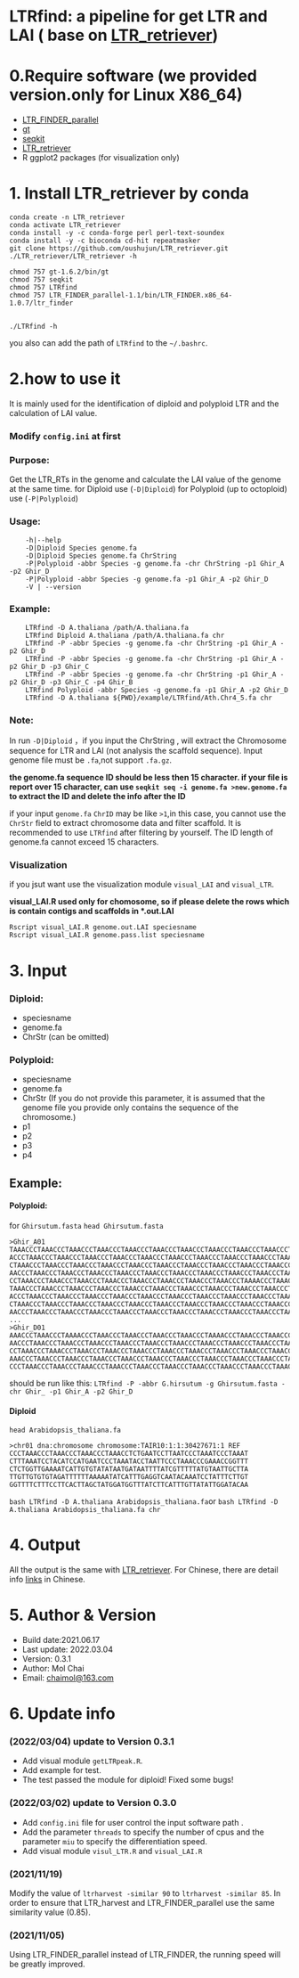 # LTRfind: a pipeline for get LTR and LAI ( base on [LTR_retriever](https://github.com/oushujun/LTR_retriever))

# 0.Require software (we provided version.only for Linux X86_64)
- [LTR_FINDER_parallel](https://github.com/oushujun/LTR_FINDER_parallel) 
- [gt](http://genometools.org/pub/binary_distributions/)
- [seqkit](https://bioinf.shenwei.me/seqkit/download/)
- [LTR_retriever](https://github.com/oushujun/LTR_retriever)
- R ggplot2 packages (for visualization only)

# 1. Install LTR_retriever by conda
```
conda create -n LTR_retriever
conda activate LTR_retriever
conda install -y -c conda-forge perl perl-text-soundex
conda install -y -c bioconda cd-hit repeatmasker
git clone https://github.com/oushujun/LTR_retriever.git
./LTR_retriever/LTR_retriever -h

chmod 757 gt-1.6.2/bin/gt
chmod 757 seqkit
chmod 757 LTRfind
chmod 757 LTR_FINDER_parallel-1.1/bin/LTR_FINDER.x86_64-1.0.7/ltr_finder


./LTRfind -h
```
you also can add  the path of `LTRfind` to the `~/.bashrc`.

# 2.how to use it
It is mainly used for the identification of diploid and polyploid LTR and the calculation of LAI value.
### Modify `config.ini` at first

### Purpose:
Get the LTR_RTs in the genome and calculate the LAI value of the genome at the same time. 
for Diploid use (`-D|Diploid`)
for Polyploid (up to octoploid) use (`-P|Polyploid`)

### Usage: 
```
	-h|--help 
	-D|Diploid Species genome.fa 
	-D|Diploid Species genome.fa ChrString 
	-P|Polyploid -abbr Species -g genome.fa -chr ChrString -p1 Ghir_A -p2 Ghir_D 
	-P|Polyploid -abbr Species -g genome.fa -p1 Ghir_A -p2 Ghir_D 
	-V | --version
```
### Example:
```
	LTRfind -D A.thaliana /path/A.thaliana.fa 
	LTRfind Diploid A.thaliana /path/A.thaliana.fa chr
	LTRfind -P -abbr Species -g genome.fa -chr ChrString -p1 Ghir_A -p2 Ghir_D 
	LTRfind -P -abbr Species -g genome.fa -chr ChrString -p1 Ghir_A -p2 Ghir_D -p3 Ghir_C 
	LTRfind -P -abbr Species -g genome.fa -chr ChrString -p1 Ghir_A -p2 Ghir_D -p3 Ghir_C -p4 Ghir_B
	LTRfind Polyploid -abbr Species -g genome.fa -p1 Ghir_A -p2 Ghir_D
	LTRfind -D A.thaliana ${PWD}/example/LTRfind/Ath.Chr4_5.fa chr
```
### Note:
In run `-D|Diploid` ，if you input the ChrString , will extract the Chromosome sequence for LTR and LAI (not analysis the scaffold sequence).
Input genome file must be `.fa`,not support `.fa.gz`.

**the genome.fa sequence ID should be less then 15 character. if your file is report over 15 character, can use `seqkit seq -i genome.fa >new.genome.fa` to extract the ID and delete the info after the ID**

if your input `genome.fa` `ChrID` may be like `>1`,in this case, you cannot use the `ChrStr` field to extract chromosome data and filter scaffold. 
It is recommended to use `LTRfind` after filtering by yourself. The ID length of genome.fa cannot exceed 15 characters. 
### Visualization
if you jsut want use the visualization module `visual_LAI` and `visual_LTR`.

**visual_LAI.R used only for chomosome, so if please delete the rows which is contain contigs and scaffolds in \*.out.LAI**
```
Rscript visual_LAI.R genome.out.LAI speciesname
Rscript visual_LAI.R genome.pass.list speciesname
```

# 3. Input
### Diploid: 
- speciesname 
- genome.fa 
- ChrStr (can be omitted)
### Polyploid:
- speciesname 
- genome.fa 
- ChrStr (If you do not provide this parameter, it is assumed that the genome file you provide only contains the sequence of the chromosome.)
- p1
- p2
- p3
- p4
## Example:
#### Polyploid:
for `Ghirsutum.fasta`
`head Ghirsutum.fasta`
```
>Ghir_A01
TAAACCCTAAACCCTAAACCCTAAACCCTAAACCCTAAACCCTAAACCCTAAACCCTAAACCCTAAACCCTAAACCCTAA
ACCCTAAACCCTAAACCCTAAACCCTAAACCCTAAACCCTAAACCCTAAACCCTAAACCCTAAACCCTAAACCCTAAACC
CTAAACCCTAAACCCTAAACCCTAAACCCTAAACCCTAAACCCTAAACCCTAAACCCTAAACCCTAAACCCTAAACCCTA
AACCCTAAACCCTAAACCCTAAACCCTAAACCCTAAACCCTAAACCCTAAACCCTAAACCCTAAACCCTAAACCCTAAAC
CCTAAACCCTAAACCCTAAACCCTAAACCCTAAACCCTAAACCCTAAACCCTAAACCCTAAAACCCTAAACCCTAAACCC
TAAACCCTAAACCCTAAACCCTAAACCCTAAACCCTAAACCCTAAACCCTAAACCCTAAACCCTAAACCCTAAACCCTAA
ACCCTAAACCCTAAACCCTAAACCCTAAACCCTAAACCCTAAACCCTAAACCCTAAACCCTAAACCCTAAACCCTAAACC
CTAAACCCTAAACCCTAAACCCTAAACCCTAAACCCTAAACCCTAAACCCTAAACCCTAAACCCTAAACCCTAAACCCTA
AACCCTAAACCCTAAACCCTAAACCCTAAACCCTAAACCCTAAACCCTAAACCCTAAACCCTAAACCCTAAACCCTAAAC
...
>Ghir_D01
AAACCCTAAACCCTAAAACCCTAAACCCTAAACCCTAAACCCTAAACCCTAAAACCCTAAACCCTAAACCCTAAACCCTA
AACCCTAAACCCTAAACCCTAAACCCTAAACCCTAAACCCTAAACCCTAAACCCTAAACCCTAAACCCTAAACCCTAAAC
CCTAAACCCTAAACCCTAAACCCTAAACCCTAAACCCTAAACCCTAAACCCTAAACCCTAAACCCTAAACCCTAAACCCT
AAACCCTAAACCCTAAACCCTAAACCCTAAACCCTAAACCCTAAACCCTAAACCCTAAACCCTAAACCCTAAACCCTAAA
CCCTAAACCCTAAACCCTAAACCCTAAACCCTAAACCCTAAACCCTAAACCCTAAACCCTAAACCCTAAACCCTAAACCC
```
should be run like this:
`LTRfind -P -abbr G.hirsutum -g Ghirsutum.fasta -chr Ghir_ -p1 Ghir_A -p2 Ghir_D`
#### Diploid
`head Arabidopsis_thaliana.fa`
```
>chr01 dna:chromosome chromosome:TAIR10:1:1:30427671:1 REF
CCCTAAACCCTAAACCCTAAACCCTAAACCTCTGAATCCTTAATCCCTAAATCCCTAAAT
CTTTAAATCCTACATCCATGAATCCCTAAATACCTAATTCCCTAAACCCGAAACCGGTTT
CTCTGGTTGAAAATCATTGTGTATATAATGATAATTTTATCGTTTTTATGTAATTGCTTA
TTGTTGTGTGTAGATTTTTTAAAAATATCATTTGAGGTCAATACAAATCCTATTTCTTGT
GGTTTTCTTTCCTTCACTTAGCTATGGATGGTTTATCTTCATTTGTTATATTGGATACAA
```
`bash LTRfind -D A.thaliana Arabidopsis_thaliana.fa`or `bash LTRfind -D A.thaliana Arabidopsis_thaliana.fa chr`
# 4. Output
All the output is the same with [LTR_retriever](https://github.com/oushujun/LTR_retriever).
For Chinese, there are detail info [links](https://www.jianshu.com/p/ed289822c825) in Chinese.

# 5. Author & Version
- Build date:2021.06.17
- Last update: 2022.03.04
- Version: 0.3.1
- Author: Mol Chai
- Email: chaimol@163.com
# 6. Update info
### (2022/03/04) update to Version 0.3.1
+ Add visual module `getLTRpeak.R`.
+ Add example for test.
+ The test passed the module for diploid! Fixed some bugs!
 
### (2022/03/02) update to Version 0.3.0
+ Add `config.ini` file for user control the input software path .
+ Add the parameter `threads` to specify the number of cpus and the parameter `miu` to specify the differentiation speed. 
+ Add visual module `visul_LTR.R` and `visual_LAI.R`

### (2021/11/19)
Modify the value of `ltrharvest -similar 90` to `ltrharvest -similar 85`. In order to ensure that LTR_harvest and LTR_FINDER_parallel use the same similarity value (0.85). 

### (2021/11/05)
Using LTR_FINDER_parallel instead of LTR_FINDER, the running speed will be greatly improved. 